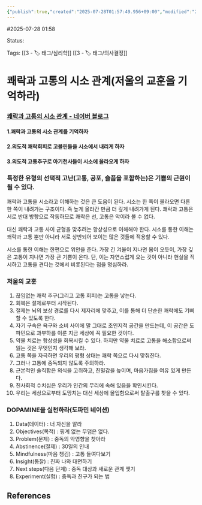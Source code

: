 ```yaml
---
{"publish":true,"created":"2025-07-28T01:57:49.956+09:00","modified":"2025-08-01T00:19:45.517+09:00","cssclasses":""}
---
```


#2025-07-28 01:58

Status: 

Tags: [[3 - 🏷️ 태그/심리학]] [[3 - 🏷️ 태그/의사결정]]

# 쾌락과 고통의 시소 관계(저울의 교훈을 기억하라)

### [쾌락과 고통의 시소 관계 - 네이버 블로그](https://blog.naver.com/j970330/223135084901)

#### 1.쾌락과 고통의 시소 관계를 기억하자

#### 2.의도적 쾌락회피로 고블린들을 시소에서 내리게 하자

#### 3.의도적 고통추구로 아기천사들이 시소에 올라오게 하자

### 특정한 유형의 선택적 고난(고통, 공포, 슬픔을 포함하는)은 기쁨의 근원이 될 수 있다. 

쾌락과 고통을 시소라고 이해하는 것은 큰 도움이 된다.
시소는 한 쪽이 올라오면 다른 한 쪽이 내려가는 구조이다.
즉 높게 올라간 만큼 더 깊게 내려가게 된다.
쾌락과 고통은 서로 반대 방향으로 작동하므로 쾌락은 선, 고통은 악이라 볼 수 없다.

대신 쾌락과 고통 사이 균형을 맞추려는 항상성으로 이해해야 한다.
시소를 통한 이해는 쾌락과 고통 뿐만 아니라 서로 상반되어 보이는 많은 것들에 적용할 수 있다.

시소를 통한 이해는 한편으로 위안을 준다.
가장 긴 겨울이 지나면 봄이 오듯이, 가장 깊은 고통이 지나면 가장 큰 기쁨이 온다.
단, 이는 자연스럽게 오는 것이 아니라 현실을 직시하고 고통을 견디는 것에서 비롯된다는 점을 명심하라.

### 저울의 교훈

1. 끊임없는 쾌락 추구(그리고 고통 회피)는 고통을 낳는다.
2. 회복은 절제로부터 시작된다.
3. 절제는 뇌의 보상 경로를 다시 제자리에 맞추고, 이를 통해 더 단순한 쾌락에도 기뻐할 수 있도록 한다.
4. 자기 구속은 욕구와 소비 사이에 말 그대로 초인지적 공간을 만드는데, 이 공간은 도파민으로 과부하를 이룬 지금 세상에 꼭 필요한 것이다.
5. 약물 치료는 항상성을 회복시킬 수 있다. 하지만 약물 치료로 고통을 해소함으로써 잃는 것은 무엇인지 생각해 보라.
6. 고통 쪽을 자극하면 우리의 평형 상태는 쾌락 쪽으로 다시 맞춰진다.
7. 그러나 고통에 중독되지 않도록 주의하라.
8. 근본적인 솔직함은 의식을 고취하고, 친밀감을 높이며, 마음가짐을 여유 있게 만든다.
9. 친사회적 수치심은 우리가 인간의 무리에 속해 있음을 확인시킨다.
10. 우리는 세상으로부터 도망치는 대신 세상에 몰입함으로써 탈출구를 찾을 수 있다.

### DOPAMINE을 실천하라(도파민 네이션)

1. Data(데이터) : 너 자신을 알라
2. Objectives(목적) : 핑계 없는 무덤은 없다. 
3. Problem(문제) : 중독의 악영향을 찾아라
4. Abstinence(절제) : 30일의 인내
5. Mindfulness(마음 챙김) : 고통 들여다보기
6. Insight(통찰) : 진짜 나와 대면하기
7. Next steps(다음 단계) : 중독 대상과 새로운 관계 맺기
8. Experiment(실험) : 중독과 친구가 되는 법 

## References
